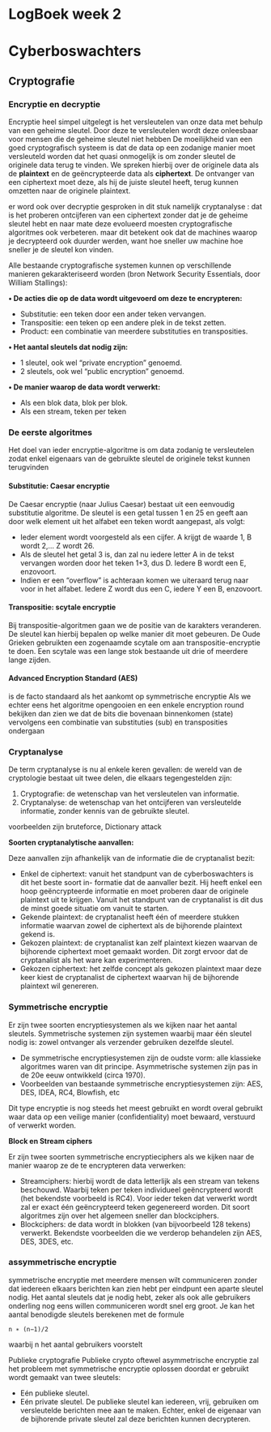 # LogBoek week 2

# Cyberboswachters

## Cryptografie

### Encryptie en decryptie

Encryptie heel simpel uitgelegt is het versleutelen van onze data met behulp van een geheime sleutel.
Door deze te versleutelen wordt deze onleesbaar voor mensen die de geheime sleutel niet hebben
De moeilijkheid van een goed cryptografisch systeem is dat de data op een zodanige
manier moet versleuteld worden dat het quasi onmogelijk is om zonder sleutel de originele data terug
te vinden. We spreken hierbij over de originele data als de **plaintext** en de geëncrypteerde data als
**ciphertext**. De ontvanger van een ciphertext moet deze, als hij de juiste sleutel heeft, terug kunnen
omzetten naar de originele plaintext.

er word ook over decryptie gesproken in dit stuk namelijk cryptanalyse : dat is het
proberen ontcijferen van een ciphertext zonder dat je de geheime sleutel hebt en naar mate deze evolueerd moesten cryptografische algoritmes ook verbeteren.
maar dit betekent ook dat de machines waarop je decrypteerd ook duurder werden, want hoe sneller uw machine hoe sneller je de sleutel kon vinden.

Alle bestaande cryptografische systemen kunnen op verschillende manieren gekarakteriseerd worden
(bron Network Security Essentials, door William Stallings):

**• De acties die op de data wordt uitgevoerd om deze te encrypteren:**

- Substitutie: een teken door een ander teken vervangen.
- Transpositie: een teken op een andere plek in de tekst zetten.
- Product: een combinatie van meerdere substituties en transposities.

**• Het aantal sleutels dat nodig zijn:**

- 1 sleutel, ook wel “private encryption” genoemd.
- 2 sleutels, ook wel “public encryption” genoemd.

**• De manier waarop de data wordt verwerkt:**

- Als een blok data, blok per blok.
- Als een stream, teken per teken

### De eerste algoritmes

Het doel van ieder encryptie-algoritme is om data zodanig te versleutelen zodat enkel eigenaars van
de gebruikte sleutel de originele tekst kunnen terugvinden

#### Substitutie: Caesar encryptie

De Caesar encryptie (naar Julius Caesar) bestaat uit een eenvoudig substitutie algoritme. De sleutel is
een getal tussen 1 en 25 en geeft aan door welk element uit het alfabet een teken wordt aangepast, als
volgt:

- Ieder element wordt voorgesteld als een cijfer. A krijgt de waarde 1, B wordt 2,... Z wordt 26.
- Als de sleutel het getal 3 is, dan zal nu iedere letter A in de tekst vervangen worden door het
teken 1+3, dus D. Iedere B wordt een E, enzovoort.
- Indien er een “overflow” is achteraan komen we uiteraard terug naar voor in het alfabet. Iedere
Z wordt dus een C, iedere Y een B, enzovoort.

#### Transpositie: scytale encryptie

Bij transpositie-algoritmen gaan we de positie van de karakters veranderen. De sleutel kan hierbij
bepalen op welke manier dit moet gebeuren. De Oude Grieken gebruikten een zogenaamde scytale
om aan transpositie-encryptie te doen. Een scytale was een lange stok bestaande uit drie of meerdere
lange zijden.

#### Advanced Encryption Standard (AES)

is de facto standaard als het aankomt op symmetrische encryptie
Als we echter eens het algoritme opengooien en een enkele encryption round bekijken 
dan zien we dat de bits die bovenaan binnenkomen
(state) vervolgens een combinatie van substituties (sub) en transposities ondergaan

### Cryptanalyse

De term cryptanalyse is nu al enkele keren gevallen: de wereld van de cryptologie bestaat uit twee
delen, die elkaars tegengestelden zijn:

1. Cryptografie: de wetenschap van het versleutelen van informatie.
2. Cryptanalyse: de wetenschap van het ontcijferen van versleutelde informatie, zonder kennis
van de gebruikte sleutel.


voorbeelden zijn bruteforce, Dictionary attack

**Soorten cryptanalytische aanvallen:**

Deze aanvallen zijn afhankelijk van de
informatie die de cryptanalist bezit:

- Enkel de ciphertext: vanuit het standpunt van de cyberboswachters is dit het beste soort in-
formatie dat de aanvaller bezit. Hij heeft enkel een hoop geëncrypteerde informatie en moet
proberen daar de originele plaintext uit te krijgen. Vanuit het standpunt van de cryptanalist is dit
dus de minst goede situatie om vanuit te starten.
- Gekende plaintext: de cryptanalist heeft één of meerdere stukken informatie waarvan zowel de
ciphertext als de bijhorende plaintext gekend is.
- Gekozen plaintext: de cryptanalist kan zelf plaintext kiezen waarvan de bijhorende ciphertext
moet gemaakt worden. Dit zorgt ervoor dat de cryptanalist als het ware kan experimenteren.
- Gekozen ciphertext: het zelfde concept als gekozen plaintext maar deze keer kiest de cryptanalist
de ciphertext waarvan hij de bijhorende plaintext wil genereren.

### Symmetrische encryptie

Er zijn twee soorten encryptiesystemen als we kijken naar het aantal sleutels. Symmetrische systemen
zijn systemen waarbij maar één sleutel nodig is: zowel ontvanger als verzender gebruiken dezelfde
sleutel. 

- De symmetrische encryptiesystemen zijn de oudste vorm: alle klassieke algoritmes waren van
dit principe. Asymmetrische systemen zijn pas in de 20e eeuw ontwikkeld (circa 1970).
- Voorbeelden van bestaande symmetrische encryptiesystemen zijn: AES, DES, IDEA, RC4, Blowfish,
etc

Dit type encryptie is nog steeds het meest gebruikt en wordt overal gebruikt waar data op een veilige
manier (confidentiality) moet bewaard, verstuurd of verwerkt worden.

**Block en Stream ciphers**

Er zijn twee soorten symmetrische encryptieciphers als we kijken naar de manier waarop ze de te
encrypteren data verwerken:
- Streamciphers: hierbij wordt de data letterlijk als een stream van tekens beschouwd. Waarbij
teken per teken individueel geëncrypteerd wordt (het bekendste voorbeeld is RC4). Voor ieder
teken dat verwerkt wordt zal er exact één geëncrypteerd teken gegenereerd worden. Dit soort
algoritmes zijn over het algemeen sneller dan blockciphers.
- Blockciphers: de data wordt in blokken (van bijvoorbeeld 128 tekens) verwerkt. Bekendste
voorbeelden die we verderop behandelen zijn AES, DES, 3DES, etc.

### assymmetrische encryptie
symmetrische encryptie met meerdere mensen wilt communiceren zonder dat iedereen
elkaars berichten kan zien hebt per eindpunt een aparte sleutel nodig. Het aantal
sleutels dat je nodig hebt, zeker als ook alle gebruikers onderling nog eens willen communiceren wordt
snel erg groot. Je kan het aantal benodigde sleutels berekenen met de 
formule

    n ∗ (n−1)/2 

waarbij n het aantal gebruikers voorstelt

Publieke cryptografie
Publieke crypto oftewel asymmetrische encryptie zal het probleem met symmetrische encryptie
oplossen doordat er gebruikt wordt gemaakt van twee sleutels:

- Eén publieke sleutel.
- Eén private sleutel.
De publieke sleutel kan iedereen, vrij, gebruiken om versleutelde berichten mee aan te maken. Echter,
enkel de eigenaar van de bijhorende private sleutel zal deze berichten kunnen decrypteren.
